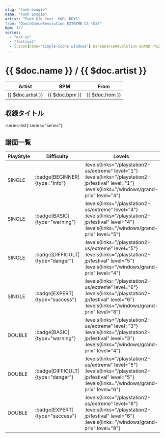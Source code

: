 ```yaml
---
slug: "funk-boogie"
name: "Funk Boogie"
artist: "Funk Kid feat. KOOL BOYS"
from: "DanceDanceRevolution EXTREME CS (US)"
bpm: 127
series:
  - "ext-us"
  - "festival"
  - [:icon{name="simple-icons:windows"} DanceDanceRevolution GRAND PRIX (グランプリプレー)](/windows/grand-prix)
---
```


# {{ $doc.name }} / {{ $doc.artist }}

|Artist|BPM|From|
|------|---|----|
|{{ $doc.artist }}|{{ $doc.bpm }}|{{ $doc.from }}|

## 収録タイトル

:series-list{:series="series"}

## 譜面一覧

|PlayStyle|Difficulty|Levels|Notes|Movie|
|---------|----------|------|-----|-----|
|SINGLE| :badge[BEGINNER]{type="info"}| :levels{links="/playstation2-us/extreme" level="1"} :levels{links="/playstation2-jp/festival" level="1"}  :levels{links="/windows/grand-prix" level="4"}|94/0||
|SINGLE| :badge[BASIC]{type="warning"}| :levels{links="/playstation2-us/extreme" level="4"} :levels{links="/playstation2-jp/festival" level="4"}  :levels{links="/windows/grand-prix" level="5"}|126/25||
|SINGLE| :badge[DIFFICULT]{type="danger"}| :levels{links="/playstation2-us/extreme" level="5"} :levels{links="/playstation2-jp/festival" level="5"}  :levels{links="/windows/grand-prix" level="4"}|123/16||
|SINGLE| :badge[EXPERT]{type="success"}| :levels{links="/playstation2-us/extreme" level="6"} :levels{links="/playstation2-jp/festival" level="6"}  :levels{links="/windows/grand-prix" level="8"}|219/26||
|DOUBLE| :badge[BASIC]{type="warning"}| :levels{links="/playstation2-us/extreme" level="3"} :levels{links="/playstation2-jp/festival" level="3"}  :levels{links="/windows/grand-prix" level="4"}|108/5||
|DOUBLE| :badge[DIFFICULT]{type="danger"}| :levels{links="/playstation2-us/extreme" level="5"} :levels{links="/playstation2-jp/festival" level="5"}  :levels{links="/windows/grand-prix" level="6"}|185/6||
|DOUBLE| :badge[EXPERT]{type="success"}| :levels{links="/playstation2-us/extreme" level="6"} :levels{links="/playstation2-jp/festival" level="6"}  :levels{links="/windows/grand-prix" level="8"}|215/9||
